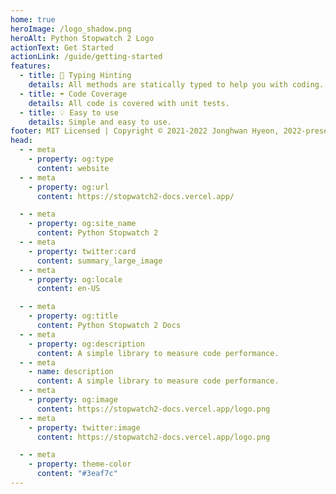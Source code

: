 ```yaml
---
home: true
heroImage: /logo_shadow.png
heroAlt: Python Stopwatch 2 Logo
actionText: Get Started
actionLink: /guide/getting-started
features:
  - title: 🤔 Typing Hinting
    details: All methods are statically typed to help you with coding.
  - title: ☂️ Code Coverage
    details: All code is covered with unit tests.
  - title: 💡 Easy to use
    details: Simple and easy to use.
footer: MIT Licensed | Copyright © 2021-2022 Jonghwan Hyeon, 2022-present Rafael
head:
  - - meta
    - property: og:type
      content: website
  - - meta
    - property: og:url
      content: https://stopwatch2-docs.vercel.app/

  - - meta
    - property: og:site_name
      content: Python Stopwatch 2
  - - meta
    - property: twitter:card
      content: summary_large_image
  - - meta
    - property: og:locale
      content: en-US

  - - meta
    - property: og:title
      content: Python Stopwatch 2 Docs
  - - meta
    - property: og:description
      content: A simple library to measure code performance.
  - - meta
    - name: description
      content: A simple library to measure code performance.
  - - meta
    - property: og:image
      content: https://stopwatch2-docs.vercel.app/logo.png
  - - meta
    - property: twitter:image
      content: https://stopwatch2-docs.vercel.app/logo.png

  - - meta
    - property: theme-color
      content: "#3eaf7c"
---
```

